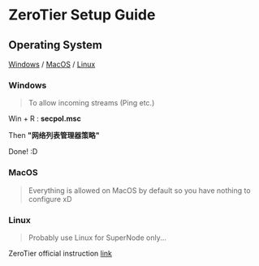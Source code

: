 # ZeroTier Setup Guide
## Operating System
[Windows](https://github.com/MaBoCoMark/MaBoCo/blob/master/ZeroTier/README.md#windows) / [MacOS](https://github.com/MaBoCoMark/MaBoCo/blob/master/ZeroTier/README.md#macos) / [Linux](https://github.com/MaBoCoMark/MaBoCo/blob/master/ZeroTier/README.md#linux)
### Windows
> To allow incoming streams (Ping etc.)

Win + R : **secpol.msc**

Then **"网络列表管理器策略"**

Done! :D
### MacOS
> Everything is allowed on MacOS by default
> so you have nothing to configure xD
### Linux
> Probably use Linux for SuperNode only...

ZeroTier official instruction [link](https://docs.zerotier.com/self-hosting/network-controllers)

